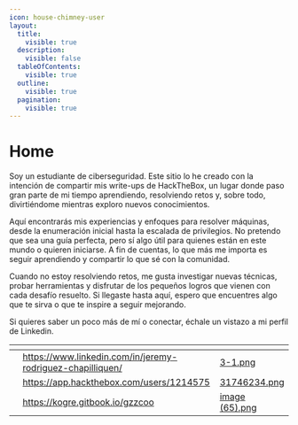 ```yaml
---
icon: house-chimney-user
layout:
  title:
    visible: true
  description:
    visible: false
  tableOfContents:
    visible: true
  outline:
    visible: true
  pagination:
    visible: true
---
```


# Home

Soy un estudiante de ciberseguridad. Este sitio lo he creado con la intención de compartir mis write-ups de HackTheBox, un lugar donde paso gran parte de mi tiempo aprendiendo, resolviendo retos y, sobre todo, divirtiéndome mientras exploro nuevos conocimientos.

Aquí encontrarás mis experiencias y enfoques para resolver máquinas, desde la enumeración inicial hasta la escalada de privilegios. No pretendo que sea una guía perfecta, pero sí algo útil para quienes están en este mundo o quieren iniciarse. A fin de cuentas, lo que más me importa es seguir aprendiendo y compartir lo que sé con la comunidad.

Cuando no estoy resolviendo retos, me gusta investigar nuevas técnicas, probar herramientas y disfrutar de los pequeños logros que vienen con cada desafío resuelto. Si llegaste hasta aquí, espero que encuentres algo que te sirva o que te inspire a seguir mejorando.

Si quieres saber un poco más de mí o conectar, échale un vistazo a mi perfil de Linkedin.



<table data-view="cards"><thead><tr><th></th><th data-type="content-ref"></th><th data-hidden data-card-cover data-type="files"></th></tr></thead><tbody><tr><td></td><td><a href="https://www.linkedin.com/in/jeremy-rodriguez-chapilliquen/">https://www.linkedin.com/in/jeremy-rodriguez-chapilliquen/</a></td><td><a href=".gitbook/assets/3-1.png">3-1.png</a></td></tr><tr><td></td><td><a href="https://app.hackthebox.com/users/1214575">https://app.hackthebox.com/users/1214575</a></td><td><a href=".gitbook/assets/31746234.png">31746234.png</a></td></tr><tr><td></td><td><a href="https://kogre.gitbook.io/gzzcoo">https://kogre.gitbook.io/gzzcoo</a></td><td><a href=".gitbook/assets/image (65).png">image (65).png</a></td></tr></tbody></table>
